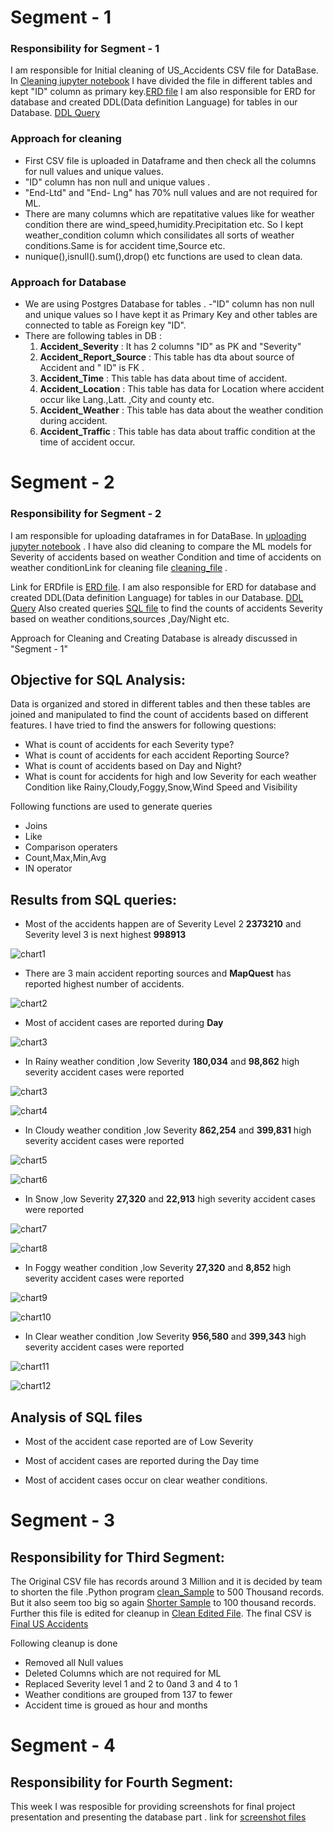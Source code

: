 # Segment - 1
### Responsibility for Segment - 1
I am responsible for Initial cleaning of US_Accidents CSV file for DataBase.
In [Cleaning jupyter notebook](https://github.com/AlyseD/Group_Project/blob/abains/Cleaningdata_prov.ipynb) I have divided the file in different tables and kept "ID" column as primary key.[ERD file](https://github.com/AlyseD/Group_Project/blob/abains/US_Accident_Schema.docx)
I am also responsible for ERD for database and created DDL(Data definition Language) for tables in our Database. [DDL Query](https://github.com/AlyseD/Group_Project/blob/abains/US_Accident_Schema.sql)

### Approach for cleaning
- First CSV file is uploaded in Dataframe and then check all the columns for null values and unique values.
- "ID" column has non null and unique values .
- "End-Ltd" and "End- Lng" has 70% null values  and are not required for ML.
- There are many columns which are repatitative values like for weather condition there are wind_speed,humidity.Precipitation etc. So I kept weather_condition column which consilidates all sorts of weather conditions.Same is for accident time,Source etc.
- nunique(),isnull().sum(),drop() etc functions are used to clean data.

### Approach for Database
- We are using Postgres Database for tables .
-"ID" column has non null and unique values so I have kept it as Primary Key and other tables are connected to table as Foreign key "ID".
- There are following tables in DB :
    1. **Accident_Severity** : It has 2 columns "ID" as PK and "Severity"
    2. **Accident_Report_Source**  : This table has dta about source of Accident and " ID" is FK .
    3. **Accident_Time** : This table has data about time of accident.
    4. **Accident_Location** : This table has data for Location where accident occur like Lang.,Latt. ,City and county etc.
    5. **Accident_Weather** : This table has data about the weather condition during accident.
    6. **Accident_Traffic** : This table has data about traffic condition at the time of accident occur.



# Segment - 2
### Responsibility for Segment - 2
I am responsible for uploading dataframes in  for DataBase.
In [uploading jupyter notebook](https://github.com/AlyseD/Group_Project/blob/abains/cleaning_4DB.ipynb) .
I have also did cleaning to compare the ML models for Severity of accidents based on weather Condition and time of accidents on weather conditionLink for  cleaning file [cleaning_file](https://github.com/AlyseD/Group_Project/blob/abains/cleaning_4ML.ipynb) .

Link for ERDfile is [ERD file](https://github.com/AlyseD/Group_Project/blob/abains/US_Accident_Schema.docx).
I am also responsible for ERD for database and created DDL(Data definition Language) for tables in our Database. [DDL Query](https://github.com/AlyseD/Group_Project/blob/abains/US_Accident_Schema.sql)
Also created queries [SQL file](https://github.com/AlyseD/Group_Project/blob/abains/queries_seg2.sql) to find the counts of accidents Severity based on weather conditions,sources ,Day/Night etc. 

Approach for Cleaning and Creating Database is already discussed in "Segment - 1"

## Objective for SQL Analysis:
Data is organized and  stored in different tables and then these tables are joined and manipulated to find the count of accidents  based on different features.
I have tried to find the answers  for following questions:
- What is count of accidents for each Severity type?
- What is count of accidents for each accident Reporting Source?
- What is count of accidents based on Day and Night?
- What is count for accidents for high and low Severity for each weather Condition like Rainy,Cloudy,Foggy,Snow,Wind Speed and Visibility

Following functions are used to generate queries
- Joins
- Like 
- Comparison operaters
- Count,Max,Min,Avg
- IN operator

## Results from SQL queries:
- Most of the accidents happen are of Severity Level 2 **2373210** and Severity level 3 is next highest **998913**

 ![chart1](https://github.com/AlyseD/Group_Project/blob/abains/Images/Severity_Count.png)     
- There are 3 main accident reporting sources and **MapQuest** has reported highest number of accidents.
 
 ![chart2](https://github.com/AlyseD/Group_Project/blob/abains/Images/Severity_source.png)
- Most of accident cases are reported during **Day** 

![chart3](https://github.com/AlyseD/Group_Project/blob/abains/Images/day_Night_Total.png)
- In Rainy weather condition ,low Severity **180,034** and **98,862** high severity accident cases were reported

![chart3](https://github.com/AlyseD/Group_Project/blob/abains/Images/lsev_rain.png)

![chart4](https://github.com/AlyseD/Group_Project/blob/abains/Images/hsev_Rain.png)

- In Cloudy weather condition ,low Severity **862,254** and **399,831** high severity accident cases were reported

![chart5](https://github.com/AlyseD/Group_Project/blob/abains/Images/lsev_clo.png)

![chart6](https://github.com/AlyseD/Group_Project/blob/abains/Images/hsev_clo.png)

- In Snow ,low Severity **27,320** and **22,913** high severity accident cases were reported

![chart7](https://github.com/AlyseD/Group_Project/blob/abains/Images/lsev_snow.png)

![chart8](https://github.com/AlyseD/Group_Project/blob/abains/Images/hsev_snow.png)

- In Foggy weather condition ,low Severity **27,320** and **8,852** high severity accident cases were reported

![chart9](https://github.com/AlyseD/Group_Project/blob/abains/Images/lsev_fog.png)

![chart10](https://github.com/AlyseD/Group_Project/blob/abains/Images/hsev_fog.png)

- In Clear weather condition ,low Severity **956,580** and **399,343** high severity accident cases were reported

![chart11](https://github.com/AlyseD/Group_Project/blob/abains/Images/lsev_clear.png)

![chart12](https://github.com/AlyseD/Group_Project/blob/abains/Images/hsev_clear.png)

## Analysis of SQL files

- Most of the accident case reported are of Low Severity

- Most of accident cases are reported during the Day time

- Most of accident cases occur on clear weather conditions.


# Segment - 3

## Responsibility for Third Segment:
The Original CSV file has records around 3 Million and it is decided by team to shorten the file .Python program [clean_Sample](https://github.com/AlyseD/Group_Project/blob/finalcleaning/Clean_Sample.ipynb) to 500 Thousand records. But it also seem too big so again [Shorter Sample](https://github.com/AlyseD/Group_Project/blob/finalcleaning/Smaller_Sample.ipynb) to 100 thousand records. Further this file is edited  for cleanup in [Clean Edited File](https://github.com/AlyseD/Group_Project/blob/finalcleaning/Clean_Edited_Sample.ipynb).
The final CSV is [Final US Accidents](https://github.com/AlyseD/Group_Project/blob/finalcleaning/df_small_sample.csv)

Following cleanup is done
- Removed all Null values
- Deleted Columns which are not required for ML
- Replaced Severity level 1 and 2 to 0and 3 and 4 to 1
- Weather conditions are grouped from 137 to fewer
- Accident time is groued as hour and months


# Segment - 4

## Responsibility for Fourth Segment:
This week I was resposible for providing screenshots for final project presentation and presenting the database part .
link for [screenshot files](https://github.com/AlyseD/Group_Project/blob/abains/Databaseslides4Dashboard.docx)
